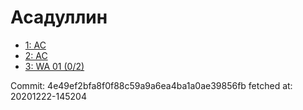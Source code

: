 # Асадуллин
- [1: AC](1.md)
- [2: AC](2.md)
- [3: WA 01 (0/2)](3.md)

Commit: 4e49ef2bfa8f0f88c59a9a6ea4ba1a0ae39856fb
 fetched at: 20201222-145204
